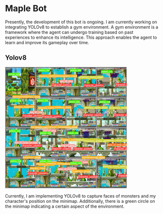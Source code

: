 # Maple Bot


Presently, the development of this bot is ongoing. I am currently working on integrating YOLOv8 to establish a gym environment. A gym environment is a framework where the agent can undergo training based on past experiences to enhance its intelligence. This approach enables the agent to learn and improve its gameplay over time.



## Yolov8 
<img src="https://github.com/Whiteii/Maple_Bot/blob/main/gym-maple/position_minimap_detector/runs/detect/train/val_batch0_labels.jpg" alt="Image 1" width="400"/>

Currently, I am implementing YOLOv8 to capture faces of monsters and my character's position on the minimap. Additionally, there is a green circle on the minimap indicating a certain aspect of the environment.



 

